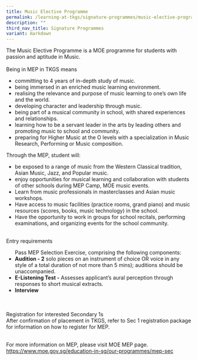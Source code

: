 ```yaml
---
title: Music Elective Programme
permalink: /learning-at-tkgs/signature-programmes/music-elective-programme/
description: ""
third_nav_title: Signature Programmes
variant: markdown
---
```

<style>
    ol.s {list-style-type: inherit;}
</style>

The Music Elective Programme is a MOE programme for students with passion and aptitude in Music.<br><br>
Being in MEP in TKGS means <br>
<ol class="s">
    <li>committing to 4 years of in-depth study of music.</li>
    <li>being immersed in an enriched music learning environment.</li>
    <li>realising the relevance and purpose of music learning to one’s own life and the world.</li>
    <li>developing character and leadership through music.</li>
    <li>being part of a musical community in school, with shared experiences and relationships.</li>
    <li>learning how to be a servant leader in the arts by leading others and promoting music to school and community.</li>
    <li>preparing for Higher Music at the O levels with a specialization in Music Research, Performing or Music composition.</li>
</ol>
<p>Through the MEP, student will:</p>
<ol class="s">
    <li>be exposed to a range of music from the Western Classical tradition, Asian Music, Jazz, and Popular music.</li>
    <li>enjoy opportunities for musical learning and collaboration with students of other schools during MEP Camp, MOE music events.</li>
    <li>Learn from music professionals in masterclasses and Asian music workshops.</li>
    <li>Have access to music facilities (practice rooms, grand piano) and music resources (scores, books, music technology) in the school.</li>
    <li>Have the opportunity to work in groups for school recitals, performing examinations, and organizing events for the school community.</li>
</ol>
<br>Entry requirements<br>
<ol class="s">
    Pass MEP Selection Exercise, comprising the following components:<br>
    <li><b>Audition - 2</b> solo pieces on an instrument of choice OR voice in any style of a total duration of not more than 5 mins); auditions should be unaccompanied.</li>
    <li><b>E-Listening Test -</b> Assesses applicant’s aural perception through responses to short musical extracts.</li>
    <li><b>Interview </b></li>
</ol>
<br><br>Registration for interested Secondary 1s<br>
After confirmation of placement in TKGS, refer to Sec 1 registration package for information on how to register for MEP. <br><br>

For more information on MEP, please visit MOE MEP page.
<a href="https://www.moe.gov.sg/education-in-sg/our-programmes/mep-sec">https://www.moe.gov.sg/education-in-sg/our-programmes/mep-sec</a>